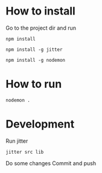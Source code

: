 How to install
==============

Go to the project dir and run

    npm install

    npm install -g jitter

    npm install -g nodemon
    
How to run
==========

    nodemon .
    
Development
==========

Run jitter

    jitter src lib

Do some changes 
Commit and push
